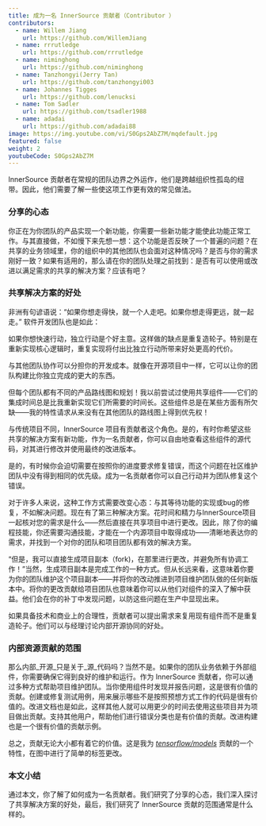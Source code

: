 ```yaml
---
title: 成为一名 InnerSource 贡献者（Contributor ）
contributors:
  - name: Willem Jiang
    url: https://github.com/WillemJiang
  - name: rrrutledge
    url: https://github.com/rrrutledge
  - name: niminghong
    url: https://github.com/niminghong
  - name: Tanzhongyi(Jerry Tan)
    url: https://github.com/tanzhongyi003
  - name: Johannes Tigges
    url: https://github.com/lenucksi
  - name: Tom Sadler
    url: https://github.com/tsadler1988
  - name: adadai
    url: https://github.com/adadai88
image: https://img.youtube.com/vi/S0Gps2AbZ7M/mqdefault.jpg
featured: false
weight: 2
youtubeCode: S0Gps2AbZ7M
---
```

<div class="paragraph">
<p>InnerSource 贡献者在常规的团队边界之外运作，他们是跨越组织性孤岛的纽带。因此，他们需要了解一些使这项工作更有效的常见做法。</p>
</div>
<div class="sect2">
<h3 id="_分享的心态">分享的心态</h3>
<div class="paragraph">
<p>你正在为你团队的产品实现一个新功能，你需要一些新功能才能使此功能正常工作。与其直接做，不如慢下来先想一想：这个功能是否反映了一个普遍的问题？在共享的业务领域里，你的组织中的其他团队也会面对这种情况吗？是否与你的需求刚好一致？如果有适用的，那么请在你的团队处理之前找到：是否有可以使用或改进以满足需求的共享的解决方案？应该有吧？</p>
</div>
</div>
<div class="sect2">
<h3 id="_共享解决方案的好处">共享解决方案的好处</h3>
<div class="paragraph">
<p>非洲有句谚语说：“如果你想走得快，就一个人走吧。如果你想走得更远，就一起走。” 软件开发团队也是如此：</p>
</div>
<div class="paragraph">
<p>如果你想快速行动，独立行动是个好主意。这样做的缺点是重复造轮子。特别是在重新实现核心逻辑时，重复实现将付出比独立行动所带来好处更高的代价。</p>
</div>
<div class="paragraph">
<p>与其他团队协作可以分担你的开发成本。就像在开源项目中一样，它可以让你的团队构建比你独立完成的更大的东西。</p>
</div>
<div class="paragraph">
<p>但每个团队都有不同的产品路线图和规划！我以前尝试过使用共享组件——它们的集成时间总是比我重新实现它们所需要的时间长。这些组件总是在某些方面有所欠缺——我的特性请求从来没有在其他团队的路线图上得到优先权！</p>
</div>
<div class="paragraph">
<p>与传统项目不同，InnerSource 项目有贡献者这个角色。是的，有时你希望这些共享的解决方案有新功能，作为一名贡献者，你可以自由地查看这些组件的源代码，对其进行修改并使用最终的改进版本。</p>
</div>
<div class="paragraph">
<p>是的，有时候你会迫切需要在按照你的进度要求修复错误，而这个问题在社区维护团队中没有得到相同的优先级。成为一名贡献者你可以自己行动并为团队修复这个错误。</p>
</div>
<div class="paragraph">
<p>对于许多人来说，这种工作方式需要改变心态：与其等待功能的实现或bug的修复，不如解决问题。现在有了第三种解决方案。花时间和精力与InnerSource项目一起核对您的需求是什么——然后直接在共享项目中进行更改。因此，除了你的编程技能，你还需要沟通技能，才能在一个内源项目中取得成功——清晰地表达你的需求，并找到一个对你的团队和项目团队都有效的解决方案。</p>
</div>
<div class="paragraph">
<p>“但是，我可以直接生成项目副本（fork)，在那里进行更改，并避免所有协调工作！”当然，生成项目副本是完成工作的一种方式。但从长远来看，这意味着你要为你的团队维护这个项目副本——并将你的改动推进到项目维护团队做的任何新版本中。将你的更改贡献给项目团队也意味着你可以从他们对组件的深入了解中获益。他们会在你的补丁中发现问题，以防这些问题在生产中显现出来。</p>
</div>
<div class="paragraph">
<p>如果具备技术和商业上的合理性，贡献者可以提出需求来复用现有组件而不是重复造轮子。他们可以与经理讨论内部开源协同的好处。</p>
</div>
</div>
<div class="sect2">
<h3 id="_内部资源贡献的范围">内部资源贡献的范围</h3>
<div class="paragraph">
<p>那么内部_开源_只是关于_源_代码吗？当然不是。如果你的团队业务依赖于外部组件，你需要确保它得到良好的维护和运行。作为 InnerSource 贡献者，你可以通过多种方式帮助项目维护团队。当你使用组件时发现并报告问题，这是很有价值的贡献。创建或修复测试用例，用来展示哪些不是按照预想方式工作的代码是很有价值的。改进文档也是如此，这样其他人就可以用更少的时间去使用这些项目并为项目做出贡献。支持其他用户，帮助他们进行错误分类也是有价值的贡献。改进构建也是一个很有价值的贡献示例。</p>
</div>
<div class="paragraph">
<p>总之，贡献无论大小都有着它的价值。这是我为 <a href="https://github.com/tensorflow/models/pull/4784"><em>tensorflow/models</em></a> 贡献的一个特性，在图中进行了简单的标签更改。</p>
</div>
</div>
<div class="sect2">
<h3 id="_本文小结">本文小结</h3>
<div class="paragraph">
<p>通过本文，你了解了如何成为一名贡献者。我们研究了分享的心态，我们深入探讨了共享解决方案的好处，最后，我们研究了 InnerSource 贡献的范围通常是什么样的。</p>
</div>
</div>
<!--- This file autogenerated from https://github.com/InnerSourceCommons/InnerSourceLearningPath/blob/main/scripts -->